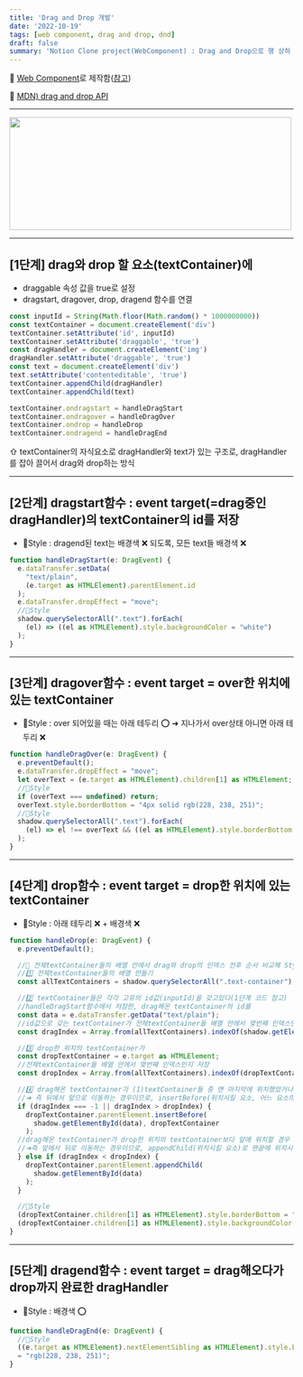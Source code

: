 ```yaml
---
title: 'Drag and Drop 개발'
date: '2022-10-19'
tags: [web component, drag and drop, dnd]
draft: false
summary: 'Notion Clone project(WebComponent) : Drag and Drop으로 행 상하 이동 및 CSS'
---
```


📌 [Web Component](https://developer.mozilla.org/ko/docs/Web/Web_Components)로 제작함([참고](https://www.webcomponents.org/introduction))

🔗 [MDN) drag and drop API](https://developer.mozilla.org/ko/docs/Web/API/HTML_Drag_and_Drop_API#%EC%96%B4%EB%96%A4_%EA%B2%83%EC%9D%B4_draggable%EC%9D%B8%EC%A7%80_%ED%99%95%EC%9D%B8%ED%95%98%EA%B8%B0)

---

<Image src="/static/images/dnd.gif" width="500" height="200" />

---

## [1️단계] drag와 drop 할 요소(textContainer)에

- draggable 속성 값을 true로 설정
- dragstart, dragover, drop, dragend 함수를 연결

```js
const inputId = String(Math.floor(Math.random() * 1000000000))
const textContainer = document.createElement('div')
textContainer.setAttribute('id', inputId)
textContainer.setAttribute('draggable', 'true')
const dragHandler = document.createElement('img')
dragHandler.setAttribute('draggable', 'true')
const text = document.createElement('div')
text.setAttribute('contenteditable', 'true')
textContainer.appendChild(dragHandler)
textContainer.appendChild(text)

textContainer.ondragstart = handleDragStart
textContainer.ondragover = handleDragOver
textContainer.ondrop = handleDrop
textContainer.ondragend = handleDragEnd
```

⇧ textContainer의 자식요소로 dragHandler와 text가 있는 구조로, dragHandler를 잡아 끌어서 drag와 drop하는 방식

---

## [2단계] dragstart함수 : event target(=drag중인 dragHandler)의 textContainer의 id를 저장

- 🎨Style : dragend된 text는 배경색 ❌ 되도록, 모든 text들 배경색 ❌

```js
function handleDragStart(e: DragEvent) {
  e.dataTransfer.setData(
    "text/plain",
    (e.target as HTMLElement).parentElement.id
  );
  e.dataTransfer.dropEffect = "move";
  //🎨Style
  shadow.querySelectorAll(".text").forEach(
    (el) => ((el as HTMLElement).style.backgroundColor = "white")
  );
}
```

---

## [3단계] dragover함수 : event target = over한 위치에 있는 textContainer

- 🎨Style : over 되어있을 때는 아래 테두리 ⭕️ ➜ 지나가서 over상태 아니면 아래 테두리 ❌

```js
function handleDragOver(e: DragEvent) {
  e.preventDefault();
  e.dataTransfer.dropEffect = "move";
  let overText = (e.target as HTMLElement).children[1] as HTMLElement;
  //🎨Style
  if (overText === undefined) return;
  overText.style.borderBottom = "4px solid rgb(228, 238, 251)";
  //🎨Style
  shadow.querySelectorAll(".text").forEach(
    (el) => el !== overText && ((el as HTMLElement).style.borderBottom = "none")
  );
}
```

---

## [4단계] drop함수 : event target = drop한 위치에 있는 textContainer

- 🎨Style : 아래 테두리 ❌ + 배경색 ❌

```js
function handleDrop(e: DragEvent) {
  e.preventDefault();

  //📌 전체textContainer들의 배열 안에서 drag와 drop의 인덱스 전후 순서 비교해 Style 주기
  //1️⃣ 전체textContainer들의 배열 만들기
  const allTextContainers = shadow.querySelectorAll(".text-container");

  //2️⃣ textContainer들은 각각 고유의 id값(inputId)을 갖고있다(1단계 코드 참고)
  //handleDragStart함수에서 저장한, drag해온 textContainer의 id를
  const data = e.dataTransfer.getData("text/plain");
  //id값으로 갖는 textContainer가 전체textContainer들 배열 안에서 몇번째 인덱스인지 저장
  const dragIndex = Array.from(allTextContainers).indexOf(shadow.getElementById(data));

  //3️⃣ drop한 위치의 textContainer가
  const dropTextContainer = e.target as HTMLElement;
  //전체textContainer들 배열 안에서 몇번째 인덱스인지 저장
  const dropIndex = Array.from(allTextContainers).indexOf(dropTextContainer);

  //4️⃣ drag해온 textContainer가 (1)textContainer들 중 맨 마지막에 위치했었거나 or (2)drop한 위치의 textContainer보다 뒤에 위치할 경우
  //➜ 즉 뒤에서 앞으로 이동하는 경우이므로, insertBefore(위치시킬 요소, 어느 요소의 바로앞에 위치시킬건지)
  if (dragIndex === -1 || dragIndex > dropIndex) {
    dropTextContainer.parentElement.insertBefore(
      shadow.getElementById(data), dropTextContainer
    );
  //drag해온 textContainer가 drop한 위치의 textContainer보다 앞에 위치할 경우
  //➜즉 앞에서 뒤로 이동하는 경우이므로, appendChild(위치시킬 요소)로 맨끝에 위치시킴
  } else if (dragIndex < dropIndex) {
    dropTextContainer.parentElement.appendChild(
      shadow.getElementById(data)
    );
  }

  //🎨Style
  (dropTextContainer.children[1] as HTMLElement).style.borderBottom = "none";
  (dropTextContainer.children[1] as HTMLElement).style.backgroundColor = "white";
}
```

---

## [5단계] dragend함수 : event target = drag해오다가 drop까지 완료한 dragHandler

- 🎨Style : 배경색 ⭕️

```js
function handleDragEnd(e: DragEvent) {
  //🎨Style
  ((e.target as HTMLElement).nextElementSibling as HTMLElement).style.backgroundColor
  = "rgb(228, 238, 251)";
}
```
